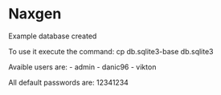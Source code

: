 # Naxgen

Example database created

To use it execute the command:
    cp db.sqlite3-base db.sqlite3
    
Avaible users are:
    - admin
    - danic96
    - vikton

All default passwords are: 12341234